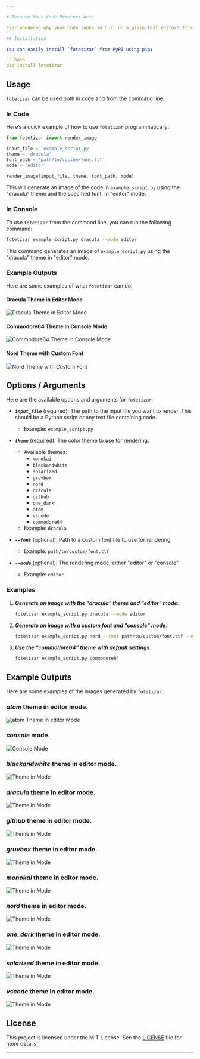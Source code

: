 ```yaml
---

# Because Your Code Deserves Art!

Ever wondered why your code looks so dull on a plain text editor? It’s time to bring some pizzazz to your programming! With `fotetizar`, you can transform your code into beautiful, themed images. Whether you want to share your code with flair or just need a cool screenshot for your portfolio, this tool’s got you covered.

## Installation

You can easily install `fotetizar` from PyPI using pip:

```bash
pip install fotetizar
```

## Usage

`fotetizar` can be used both in code and from the command line.

### In Code

Here’s a quick example of how to use `fotetizar` programmatically:

```python
from fotetizar import render_image

input_file = 'example_script.py'
theme = 'dracula'
font_path = 'path/to/custom/font.ttf'
mode = 'editor'

render_image(input_file, theme, font_path, mode)
```

This will generate an image of the code in `example_script.py` using the "dracula" theme and the specified font, in "editor" mode.

### In Console

To use `fotetizar` from the command line, you can run the following command:

```bash
fotetizar example_script.py dracula --mode editor
```

This command generates an image of `example_script.py` using the "dracula" theme in "editor" mode.

### Example Outputs

Here are some examples of what `fotetizar` can do:

#### Dracula Theme in Editor Mode

![Dracula Theme in Editor Mode](examples/example_dracula_editor.png)

#### Commodore64 Theme in Console Mode

![Commodore64 Theme in Console Mode](examples/example_commodore64_console.png)

#### Nord Theme with Custom Font

![Nord Theme with Custom Font](examples/example_nord_customfont.png)

## Options / Arguments

Here are the available options and arguments for `fotetizar`:

- ***`input_file`*** (required): The path to the input file you want to render. This should be a Python script or any text file containing code.
  - Example: `example_script.py`

- ***`theme`*** (required): The color theme to use for rendering.
  - Available themes:
    - `monokai`
    - `blackandwhite`
    - `solarized`
    - `gruvbox`
    - `nord`
    - `dracula`
    - `github`
    - `one_dark`
    - `atom`
    - `vscode`
    - `commodore64`
  - Example: `dracula`

- ***`--font`*** (optional): Path to a custom font file to use for rendering.
  - Example: `path/to/custom/font.ttf`

- ***`--mode`*** (optional): The rendering mode, either "editor" or "console".
  - Example: `editor`

### Examples

1. ***Generate an image with the "dracula" theme and "editor" mode***:

   ```bash
   fotetizar example_script.py dracula --mode editor
   ```

2. ***Generate an image with a custom font and "console" mode***:

   ```bash
   fotetizar example_script.py nord --font path/to/custom/font.ttf --mode console
   ```

3. ***Use the "commodore64" theme with default settings***:

   ```bash
   fotetizar example_script.py commodore64
   ```

## Example Outputs

Here are some examples of the images generated by `fotetizar`:

### ***atom*** theme in editor mode.
![atom Theme in  editor Mode](examples/test_file_atom.png) 

### ***console*** mode. 
![Console Mode](examples/test_file_atom_console.png)   

### ***blackandwhite*** theme in editor mode.
![ Theme in  Mode](examples/test_file_blackandwhite.png) 

### ***dracula*** theme in editor mode.
![ Theme in  Mode](examples/test_file_dracula.png)    

### ***github*** theme in editor mode.
![ Theme in  Mode](examples/test_file_github.png)      

### ***gruvbox*** theme in editor mode.
![ Theme in  Mode](examples/test_file_gruvbox.png)       

### ***monokai*** theme in editor mode.
![ Theme in  Mode](examples/test_file_monokai.png)    

### ***nord*** theme in editor mode.
![ Theme in  Mode](examples/test_file_nord.png)          

### ***one_dark*** theme in editor mode.
![ Theme in  Mode](examples/test_file_one_dark.png)        

### ***solarized*** theme in editor mode.
![ Theme in  Mode](examples/test_file_solarized.png)      

### ***vscode*** theme in editor mode.
![ Theme in  Mode](examples/test_file_vscode.png)            



## License

This project is licensed under the MIT License. See the [LICENSE](LICENSE) file for more details.

---
```


